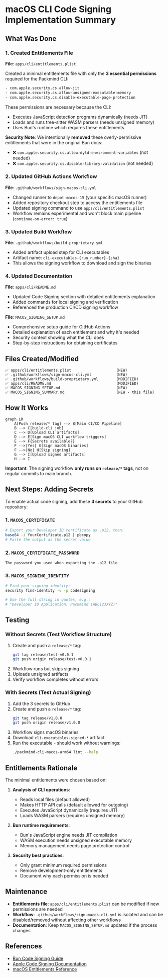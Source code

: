 # macOS CLI Code Signing Implementation Summary

## What Was Done

### 1. Created Entitlements File

**File**: `apps/cli/entitlements.plist`

Created a minimal entitlements file with only the **3 essential permissions** required for the Packmind CLI:

```xml
- com.apple.security.cs.allow-jit
- com.apple.security.cs.allow-unsigned-executable-memory
- com.apple.security.cs.disable-executable-page-protection
```

These permissions are necessary because the CLI:

- Executes JavaScript detection programs dynamically (needs JIT)
- Loads and runs tree-sitter WASM parsers (needs unsigned memory)
- Uses Bun's runtime which requires these entitlements

**Security Note**: We intentionally **removed** these overly-permissive entitlements that were in the original Bun docs:

- ❌ `com.apple.security.cs.allow-dyld-environment-variables` (not needed)
- ❌ `com.apple.security.cs.disable-library-validation` (not needed)

### 2. Updated GitHub Actions Workflow

**File**: `.github/workflows/sign-macos-cli.yml`

- Changed runner to `depot-macos-15` (your specific macOS runner)
- Added repository checkout step to access the entitlements file
- Updated signing command to use `apps/cli/entitlements.plist`
- Workflow remains experimental and won't block main pipeline (`continue-on-error: true`)

### 3. Updated Build Workflow

**File**: `.github/workflows/build-proprietary.yml`

- Added artifact upload step for CLI executables
- Artifact name: `cli-executables-{run_number}-{sha}`
- This allows the signing workflow to download and sign the binaries

### 4. Updated Documentation

**File**: `apps/cli/README.md`

- Updated Code Signing section with detailed entitlements explanation
- Added commands for local signing and verification
- Referenced the production CI/CD signing workflow

**File**: `MACOS_SIGNING_SETUP.md`

- Comprehensive setup guide for GitHub Actions
- Detailed explanation of each entitlement and why it's needed
- Security context showing what the CLI does
- Step-by-step instructions for obtaining certificates

## Files Created/Modified

```
✅ apps/cli/entitlements.plist                    (NEW)
✅ .github/workflows/sign-macos-cli.yml           (NEW)
✅ .github/workflows/build-proprietary.yml        (MODIFIED)
✅ apps/cli/README.md                             (MODIFIED)
✅ MACOS_SIGNING_SETUP.md                         (NEW)
✅ MACOS_SIGNING_SUMMARY.md                       (NEW - this file)
```

## How It Works

```mermaid
graph LR
    A[Push release/* tag] --> B[Main CI/CD Pipeline]
    B --> C[build-cli job]
    C --> D[Upload CLI artifacts]
    D --> E[Sign macOS CLI workflow triggers]
    E --> F{Secrets available?}
    F -->|Yes| G[Sign macOS binaries]
    F -->|No| H[Skip signing]
    G --> I[Upload signed artifacts]
    H --> I
```

**Important**: The signing workflow **only runs on `release/*` tags**, not on regular commits to main branch.

## Next Steps: Adding Secrets

To enable actual code signing, add these **3 secrets** to your GitHub repository:

### 1. `MACOS_CERTIFICATE`

```bash
# Export your Developer ID certificate as .p12, then:
base64 -i YourCertificate.p12 | pbcopy
# Paste the output as the secret value
```

### 2. `MACOS_CERTIFICATE_PASSWORD`

```
The password you used when exporting the .p12 file
```

### 3. `MACOS_SIGNING_IDENTITY`

```bash
# Find your signing identity:
security find-identity -v -p codesigning

# Use the full string in quotes, e.g.:
# "Developer ID Application: Packmind (ABC123XYZ)"
```

## Testing

### Without Secrets (Test Workflow Structure)

1. Create and push a `release/*` tag:
   ```bash
   git tag release/test-v0.0.1
   git push origin release/test-v0.0.1
   ```
2. Workflow runs but skips signing
3. Uploads unsigned artifacts
4. Verify workflow completes without errors

### With Secrets (Test Actual Signing)

1. Add the 3 secrets to GitHub
2. Create and push a `release/*` tag:
   ```bash
   git tag release/v1.0.0
   git push origin release/v1.0.0
   ```
3. Workflow signs macOS binaries
4. Download `cli-executables-signed-*` artifact
5. Run the executable - should work without warnings:
   ```bash
   ./packmind-cli-macos-arm64 lint --help
   ```

## Entitlements Rationale

The minimal entitlements were chosen based on:

1. **Analysis of CLI operations**:
   - Reads local files (default allowed)
   - Makes HTTP API calls (default allowed for outgoing)
   - Executes JavaScript dynamically (requires JIT)
   - Loads WASM parsers (requires unsigned memory)

2. **Bun runtime requirements**:
   - Bun's JavaScript engine needs JIT compilation
   - WASM execution needs unsigned executable memory
   - Memory management needs page protection control

3. **Security best practices**:
   - Only grant minimum required permissions
   - Remove development-only entitlements
   - Document why each permission is needed

## Maintenance

- **Entitlements file**: `apps/cli/entitlements.plist` can be modified if new permissions are needed
- **Workflow**: `.github/workflows/sign-macos-cli.yml` is isolated and can be disabled/removed without affecting other workflows
- **Documentation**: Keep `MACOS_SIGNING_SETUP.md` updated if the process changes

## References

- [Bun Code Signing Guide](https://bun.sh/docs/guides/runtime/codesign-macos-executable)
- [Apple Code Signing Documentation](https://developer.apple.com/documentation/security/code_signing_services)
- [macOS Entitlements Reference](https://developer.apple.com/documentation/bundleresources/entitlements)

